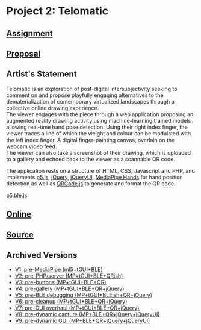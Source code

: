 # Project 2: Telomatic



## [Assignment](https://pippinbarr.github.io/cart263/projects/project2/)
## [Proposal](https://github.com/ylliez/CART263/tree/main/projects/proj02_proposal)  

## Artist's Statement
Telomatic is an exploration of post-digital intersubjectivity seeking to comment on and propose playfully engaging alternatives to the dematerialization of contemporary virtualized landscapes through a collective online drawing experience.  
The viewer engages with the piece through a web application proposing an augmented reality drawing activity using machine-learning trained models allowing real-time hand pose detection. Using their right index finger, the viewer traces a line of which the weight and colour can be modulated with the left index finger. A digital finger-painting canvas, overlain on the webcam video feed.  
The viewer can also take a screenshot of their drawing, which is uploaded to a gallery and echoed back to the viewer as a scannable QR code.

The application rests on a structure of HTML, CSS, Javascript and PHP, and implements [p5.js](https://p5js.org/), [jQuery](https://jquery.com/), [jQueryUI](https://jqueryui.com/), [MediaPipe Hands](https://google.github.io/mediapipe/solutions/hands.html) for hand position detection as well as [QRCode.js](https://github.com/davidshimjs/qrcodejs) to generate and format the QR code.

[p5.ble.js](https://itpnyu.github.io/p5ble-website/)

## [Online](https://hybrid.concordia.ca/i_planch/telomatic/)

## [Source](https://github.com/ylliez/CART263/tree/main/projects/proj02_telomatic)

## Archived Versions
- [V1: pre-MediaPipe (ml5+tGUI+BLE)](https://github.com/ylliez/CART263/tree/main/projects/proj02_telomaticV1)
- [V2: pre-PHP/server (MP+tGUI+BLE+QRish)](https://github.com/ylliez/CART263/tree/main/projects/proj02_telomaticV2)
- [V3: pre-buttons (MP+tGUI+BLE+QR)](https://github.com/ylliez/CART263/tree/main/projects/proj02_telomaticV3)
- [V4: pre-gallery (MP+tGUI+BLE+QR+jQuery)](https://github.com/ylliez/CART263/tree/main/projects/proj02_telomaticV4)
- [V5: pre-BLE debugging (MP+tGUI+BLEish+QR+jQuery)](https://github.com/ylliez/CART263/tree/main/projects/proj02_telomaticV5)
- [V6: pre-cleanup (MP+tGUI+BLE+QR+jQuery)](https://github.com/ylliez/CART263/tree/main/projects/proj02_telomaticV6)
- [V7: pre-GUI overhaul (MP+tGUI+BLE+QR+jQuery)](https://github.com/ylliez/CART263/tree/main/projects/proj02_telomaticV7)
- [V8: pre-dynamic capture (MP+BLE+QR+jQuery+jQueryUI)](https://github.com/ylliez/CART263/tree/main/projects/proj02_telomaticV8t)
- [V9: pre-dynamic GUI (MP+BLE+QR+jQuery+jQueryUI)](https://github.com/ylliez/CART263/tree/main/projects/proj02_telomaticV9d)
